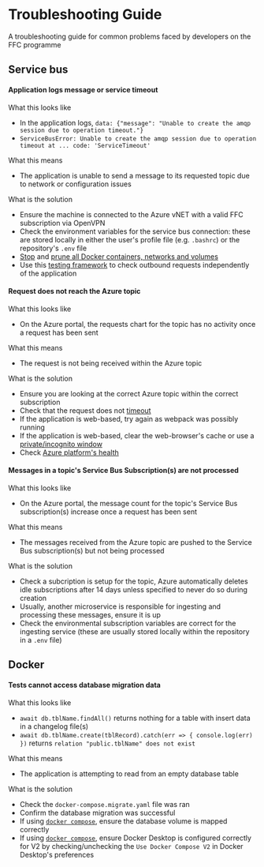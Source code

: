 # Troubleshooting Guide
A troubleshooting guide for common problems faced by developers on the FFC programme

## Service bus

#### Application logs message or service timeout

What this looks like
- In the application logs, `data: {"message": "Unable to create the amqp session due to operation timeout."}` 
- `ServiceBusError: Unable to create the amqp session due to operation timeout at ... code: 'ServiceTimeout'`

What this means
- The application is unable to send a message to its requested topic due to network or configuration issues

What is the solution
- Ensure the machine is connected to the Azure vNET with a valid FFC subscription via OpenVPN
- Check the environment variables for the service bus connection: these are stored locally in either the user's profile file (e.g. `.bashrc`) or the repository's `.env` file
- [Stop](https://docs.docker.com/engine/reference/commandline/stop/) and [prune all Docker containers, networks and volumes](https://docs.docker.com/engine/reference/commandline/system_prune/)
- Use this [testing framework](https://github.com/johnwatson484/azure-service-bus-test-client) to check outbound requests independently of the application

#### Request does not reach the Azure topic

What this looks like
- On the Azure portal, the requests chart for the topic has no activity once a request has been sent

What this means
- The request is not being received within the Azure topic

What is the solution
- Ensure you are looking at the correct Azure topic within the correct subscription
- Check that the request does not [timeout](#application-logs-message-or-service-timeout)
- If the application is web-based, try again as webpack was possibly running
- If the application is web-based, clear the web-browser's cache or use a [private/incognito window](https://www.computerworld.com/article/3356840/how-to-go-incognito-in-chrome-firefox-safari-and-edge.html)
- Check [Azure platform's health](https://status.azure.com/en-gb/status)

#### Messages in a topic's Service Bus Subscription(s) are not processed

What this looks like
- On the Azure portal, the message count for the topic's Service Bus subscription(s) increase once a request has been sent

What this means
- The messages received from the Azure topic are pushed to the Service Bus subscription(s) but not being processed

What is the solution
- Check a subcription is setup for the topic, Azure automatically deletes idle subscriptions after 14 days unless specified to never do so during creation
- Usually, another microservice is responsible for ingesting and processing these messages, ensure it is up
- Check the environmental subscription variables are correct for the ingesting service (these are usually stored locally within the repository in a `.env` file)

## Docker

#### Tests cannot access database migration data

What this looks like
- `await db.tblName.findAll()` returns nothing for a table with insert data in a changelog file(s)
- `await db.tblName.create(tblRecord).catch(err => { console.log(err) })` returns `relation "public.tblName" does not exist`

What this means
- The application is attempting to read from an empty database table

What is the solution
- Check the `docker-compose.migrate.yaml` file was ran 
- Confirm the database migration was successful
- If using [`docker compose`](https://docs.docker.com/compose/cli-command/), ensure the database volume is mapped correctly
- If using [`docker compose`](https://docs.docker.com/compose/cli-command/), ensure Docker Desktop is configured correctly for V2 by checking/unchecking the `Use Docker Compose V2` in Docker Desktop's preferences
